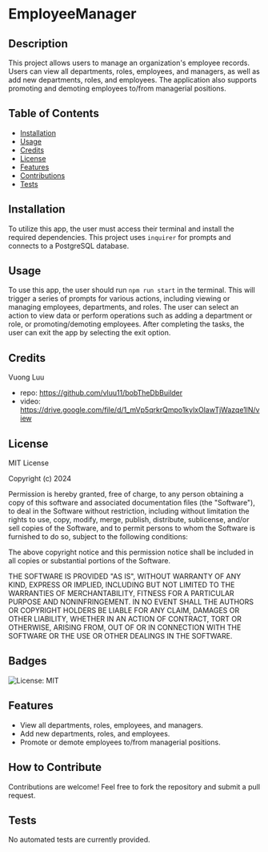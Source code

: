 # EmployeeManager

## Description

This project allows users to manage an organization's employee records. Users can view all departments, roles, employees, and managers, as well as add new departments, roles, and employees. The application also supports promoting and demoting employees to/from managerial positions.

## Table of Contents

- [Installation](#installation)
- [Usage](#usage)
- [Credits](#credits)
- [License](#license)
- [Features](#features)
- [Contributions](#contribute)
- [Tests](#tests)

## Installation

To utilize this app, the user must access their terminal and install the required dependencies. This project uses `inquirer` for prompts and connects to a PostgreSQL database.

## Usage

To use this app, the user should run `npm run start` in the terminal. This will trigger a series of prompts for various actions, including viewing or managing employees, departments, and roles. The user can select an action to view data or perform operations such as adding a department or role, or promoting/demoting employees. After completing the tasks, the user can exit the app by selecting the exit option.

## Credits 

Vuong Luu
 - repo: https://github.com/vluu11/bobTheDbBuilder
 - video: https://drive.google.com/file/d/1_mVp5qrkrQmpo1kylxOlawTjWazqe1lN/view

## License
    
MIT License

Copyright (c) 2024

Permission is hereby granted, free of charge, to any person obtaining a copy
of this software and associated documentation files (the "Software"), to deal
in the Software without restriction, including without limitation the rights
to use, copy, modify, merge, publish, distribute, sublicense, and/or sell
copies of the Software, and to permit persons to whom the Software is
furnished to do so, subject to the following conditions:

The above copyright notice and this permission notice shall be included in all
copies or substantial portions of the Software.

THE SOFTWARE IS PROVIDED "AS IS", WITHOUT WARRANTY OF ANY KIND, EXPRESS OR
IMPLIED, INCLUDING BUT NOT LIMITED TO THE WARRANTIES OF MERCHANTABILITY,
FITNESS FOR A PARTICULAR PURPOSE AND NONINFRINGEMENT. IN NO EVENT SHALL THE
AUTHORS OR COPYRIGHT HOLDERS BE LIABLE FOR ANY CLAIM, DAMAGES OR OTHER
LIABILITY, WHETHER IN AN ACTION OF CONTRACT, TORT OR OTHERWISE, ARISING FROM,
OUT OF OR IN CONNECTION WITH THE SOFTWARE OR THE USE OR OTHER DEALINGS IN THE
SOFTWARE.

## Badges

![License: MIT](https://img.shields.io/badge/License-MIT-yellow.svg)

## Features

- View all departments, roles, employees, and managers.
- Add new departments, roles, and employees.
- Promote or demote employees to/from managerial positions.

## How to Contribute

Contributions are welcome! Feel free to fork the repository and submit a pull request.

## Tests

No automated tests are currently provided.
